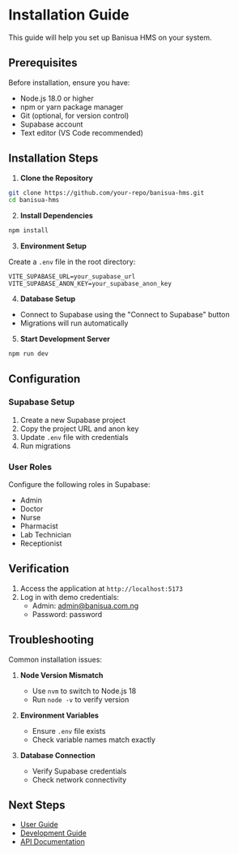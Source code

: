# Installation Guide

This guide will help you set up Banisua HMS on your system.

## Prerequisites

Before installation, ensure you have:

- Node.js 18.0 or higher
- npm or yarn package manager
- Git (optional, for version control)
- Supabase account
- Text editor (VS Code recommended)

## Installation Steps

1. **Clone the Repository**

```bash
git clone https://github.com/your-repo/banisua-hms.git
cd banisua-hms
```

2. **Install Dependencies**

```bash
npm install
```

3. **Environment Setup**

Create a `.env` file in the root directory:

```env
VITE_SUPABASE_URL=your_supabase_url
VITE_SUPABASE_ANON_KEY=your_supabase_anon_key
```

4. **Database Setup**

- Connect to Supabase using the "Connect to Supabase" button
- Migrations will run automatically

5. **Start Development Server**

```bash
npm run dev
```

## Configuration

### Supabase Setup

1. Create a new Supabase project
2. Copy the project URL and anon key
3. Update `.env` file with credentials
4. Run migrations

### User Roles

Configure the following roles in Supabase:

- Admin
- Doctor
- Nurse
- Pharmacist
- Lab Technician
- Receptionist

## Verification

1. Access the application at `http://localhost:5173`
2. Log in with demo credentials:
   - Admin: admin@banisua.com.ng
   - Password: password

## Troubleshooting

Common installation issues:

1. **Node Version Mismatch**
   - Use `nvm` to switch to Node.js 18
   - Run `node -v` to verify version

2. **Environment Variables**
   - Ensure `.env` file exists
   - Check variable names match exactly

3. **Database Connection**
   - Verify Supabase credentials
   - Check network connectivity

## Next Steps

- [User Guide](../user-guide/README.md)
- [Development Guide](../development/README.md)
- [API Documentation](../api-reference/README.md)